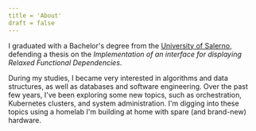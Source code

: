 ```yaml
---
title = 'About'
draft = false
---
```


I graduated with a Bachelor's degree from the [University of Salerno](https://www.unisa.it/), defending a thesis on the _Implementation of an interface for displaying Relaxed Functional Dependencies_.

During my studies, I became very interested in algorithms and data structures, as well as databases and software engineering. Over the past few years, I've been exploring some new topics, such as orchestration, Kubernetes clusters, and system administration. I'm digging into these topics using a homelab I'm building at home with spare (and brand-new) hardware.